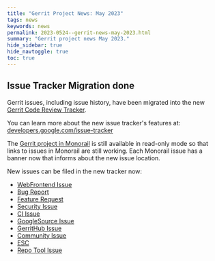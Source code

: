 ```yaml
---
title: "Gerrit Project News: May 2023"
tags: news
keywords: news
permalink: 2023-0524--gerrit-news-may-2023.html
summary: "Gerrit project news May 2023."
hide_sidebar: true
hide_navtoggle: true
toc: true
---
```


## Issue Tracker Migration done

Gerrit issues, including issue history, have been migrated into the new
[Gerrit Code Review Tracker](issues.gerritcodereview.com).

You can learn more about the new issue tracker's features at:
[developers.google.com/issue-tracker](https://developers.google.com/issue-tracker)

The [Gerrit project in Monorail](https://bugs.chromium.org/p/gerrit) is still
available in read-only mode so that links to issues in Monorail are still
working. Each Monorail issue has a banner now that informs about the new issue
location.

New issues can be filed in the new tracker now:

* [WebFrontend Issue](TODO)
* [Bug Report](TODO)
* [Feature Request](TODO)
* [Security Issue](TODO)
* [CI Issue](TODO)
* [GoogleSource Issue](TODO)
* [GerritHub Issue](TODO)
* [Community Issue](TODO)
* [ESC](TODO)
* [Repo Tool Issue](TODO)

